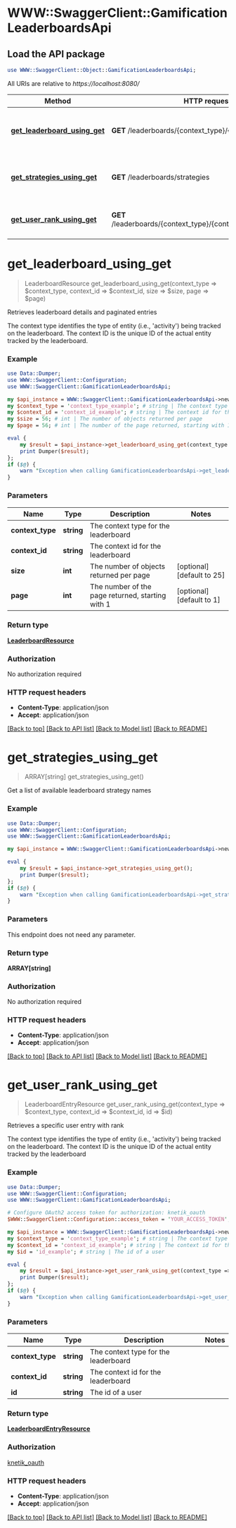 # WWW::SwaggerClient::GamificationLeaderboardsApi

## Load the API package
```perl
use WWW::SwaggerClient::Object::GamificationLeaderboardsApi;
```

All URIs are relative to *https://localhost:8080/*

Method | HTTP request | Description
------------- | ------------- | -------------
[**get_leaderboard_using_get**](GamificationLeaderboardsApi.md#get_leaderboard_using_get) | **GET** /leaderboards/{context_type}/{context_id} | Retrieves leaderboard details and paginated entries
[**get_strategies_using_get**](GamificationLeaderboardsApi.md#get_strategies_using_get) | **GET** /leaderboards/strategies | Get a list of available leaderboard strategy names
[**get_user_rank_using_get**](GamificationLeaderboardsApi.md#get_user_rank_using_get) | **GET** /leaderboards/{context_type}/{context_id}/users/{id}/rank | Retrieves a specific user entry with rank


# **get_leaderboard_using_get**
> LeaderboardResource get_leaderboard_using_get(context_type => $context_type, context_id => $context_id, size => $size, page => $page)

Retrieves leaderboard details and paginated entries

The context type identifies the type of entity (i.e., 'activity') being tracked on the leaderboard. The context ID is the unique ID of the actual entity tracked by the leaderboard.

### Example 
```perl
use Data::Dumper;
use WWW::SwaggerClient::Configuration;
use WWW::SwaggerClient::GamificationLeaderboardsApi;

my $api_instance = WWW::SwaggerClient::GamificationLeaderboardsApi->new();
my $context_type = 'context_type_example'; # string | The context type for the leaderboard
my $context_id = 'context_id_example'; # string | The context id for the leaderboard
my $size = 56; # int | The number of objects returned per page
my $page = 56; # int | The number of the page returned, starting with 1

eval { 
    my $result = $api_instance->get_leaderboard_using_get(context_type => $context_type, context_id => $context_id, size => $size, page => $page);
    print Dumper($result);
};
if ($@) {
    warn "Exception when calling GamificationLeaderboardsApi->get_leaderboard_using_get: $@\n";
}
```

### Parameters

Name | Type | Description  | Notes
------------- | ------------- | ------------- | -------------
 **context_type** | **string**| The context type for the leaderboard | 
 **context_id** | **string**| The context id for the leaderboard | 
 **size** | **int**| The number of objects returned per page | [optional] [default to 25]
 **page** | **int**| The number of the page returned, starting with 1 | [optional] [default to 1]

### Return type

[**LeaderboardResource**](LeaderboardResource.md)

### Authorization

No authorization required

### HTTP request headers

 - **Content-Type**: application/json
 - **Accept**: application/json

[[Back to top]](#) [[Back to API list]](../README.md#documentation-for-api-endpoints) [[Back to Model list]](../README.md#documentation-for-models) [[Back to README]](../README.md)

# **get_strategies_using_get**
> ARRAY[string] get_strategies_using_get()

Get a list of available leaderboard strategy names

### Example 
```perl
use Data::Dumper;
use WWW::SwaggerClient::Configuration;
use WWW::SwaggerClient::GamificationLeaderboardsApi;

my $api_instance = WWW::SwaggerClient::GamificationLeaderboardsApi->new();

eval { 
    my $result = $api_instance->get_strategies_using_get();
    print Dumper($result);
};
if ($@) {
    warn "Exception when calling GamificationLeaderboardsApi->get_strategies_using_get: $@\n";
}
```

### Parameters
This endpoint does not need any parameter.

### Return type

**ARRAY[string]**

### Authorization

No authorization required

### HTTP request headers

 - **Content-Type**: application/json
 - **Accept**: application/json

[[Back to top]](#) [[Back to API list]](../README.md#documentation-for-api-endpoints) [[Back to Model list]](../README.md#documentation-for-models) [[Back to README]](../README.md)

# **get_user_rank_using_get**
> LeaderboardEntryResource get_user_rank_using_get(context_type => $context_type, context_id => $context_id, id => $id)

Retrieves a specific user entry with rank

The context type identifies the type of entity (i.e., 'activity') being tracked on the leaderboard. The context ID is the unique ID of the actual entity tracked by the leaderboard

### Example 
```perl
use Data::Dumper;
use WWW::SwaggerClient::Configuration;
use WWW::SwaggerClient::GamificationLeaderboardsApi;

# Configure OAuth2 access token for authorization: knetik_oauth
$WWW::SwaggerClient::Configuration::access_token = 'YOUR_ACCESS_TOKEN';

my $api_instance = WWW::SwaggerClient::GamificationLeaderboardsApi->new();
my $context_type = 'context_type_example'; # string | The context type for the leaderboard
my $context_id = 'context_id_example'; # string | The context id for the leaderboard
my $id = 'id_example'; # string | The id of a user

eval { 
    my $result = $api_instance->get_user_rank_using_get(context_type => $context_type, context_id => $context_id, id => $id);
    print Dumper($result);
};
if ($@) {
    warn "Exception when calling GamificationLeaderboardsApi->get_user_rank_using_get: $@\n";
}
```

### Parameters

Name | Type | Description  | Notes
------------- | ------------- | ------------- | -------------
 **context_type** | **string**| The context type for the leaderboard | 
 **context_id** | **string**| The context id for the leaderboard | 
 **id** | **string**| The id of a user | 

### Return type

[**LeaderboardEntryResource**](LeaderboardEntryResource.md)

### Authorization

[knetik_oauth](../README.md#knetik_oauth)

### HTTP request headers

 - **Content-Type**: application/json
 - **Accept**: application/json

[[Back to top]](#) [[Back to API list]](../README.md#documentation-for-api-endpoints) [[Back to Model list]](../README.md#documentation-for-models) [[Back to README]](../README.md)

